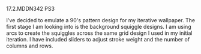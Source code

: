 17.2.MDDN342 PS3

I've decided to emulate a 90's pattern design for my iterative wallpaper. The first stage I am looking into is the background squiggle designs. I am using arcs to create the squiggles across the same grid design I used in my initial iteration. I have included sliders to adjust stroke weight and the number of columns and rows.
